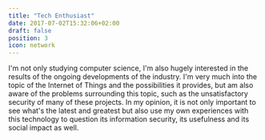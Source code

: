 ```yaml
---
title: "Tech Enthusiast"
date: 2017-07-02T15:32:06+02:00
draft: false
position: 3
icon: network
---
```


I'm not only studying computer science, I'm also hugely interested in
the results of the ongoing developments of the industry.
I'm very much into the topic of the Internet of Things and the possibilities
it provides, but am also aware of the problems surrounding this topic,
such as the unsatisfactory security of many of these projects.
In my opinion, it is not only important to see what's the latest and greatest
but also use my own experiences with this technology to question its information
security, its usefulness and its social impact as well.
